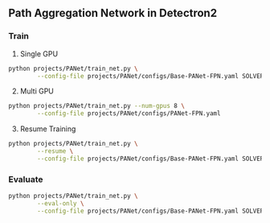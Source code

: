 ## Path Aggregation Network in Detectron2

### Train
1. Single GPU
```bash
python projects/PANet/train_net.py \
        --config-file projects/PANet/configs/Base-PANet-FPN.yaml SOLVER.IMS_PER_BATCH 2 SOLVER.BASE_LR 0.0025
```

2. Multi GPU
```bash
python projects/PANet/train_net.py --num-gpus 8 \
        --config-file projects/PANet/configs/PANet-FPN.yaml
```
3. Resume Training
```bash
python projects/PANet/train_net.py \
        --resume \
        --config-file projects/PANet/configs/Base-PANet-FPN.yaml SOLVER.IMS_PER_BATCH 2 SOLVER.BASE_LR 0.0025
```

### Evaluate
```bash
python projects/PANet/train_net.py \
        --eval-only \
        --config-file projects/PANet/configs/Base-PANet-FPN.yaml SOLVER.IMS_PER_BATCH 2 SOLVER.BASE_LR 0.0025
```